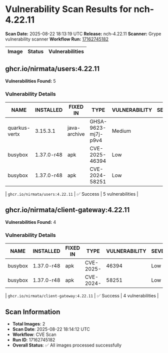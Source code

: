 # Vulnerability Scan Results for nch-4.22.11

**Scan Date:** 2025-08-22 18:13:19 UTC
**Release:** nch-4.22.11
**Scanner:** Grype vulnerability scanner
**Workflow Run:** [17162745182](https://github.com/nirmata/nch-release-management/actions/runs/17162745182)

| Image | Status | Vulnerabilities |
|-------|--------|----------------|

## ghcr.io/nirmata/users:4.22.11

**Vulnerabilities Found:** 5

### Vulnerability Details

| NAME | INSTALLED | FIXED IN | TYPE | VULNERABILITY | SEVERITY | PUBLISHED DATE |
|------|-----------|----------|------|---------------|----------|----------------|
| quarkus-vertx | 3.15.3.1 | java-archive | GHSA-9623-mj7j-p9v4 | Medium |  | N/A |
| busybox | 1.37.0-r48 | apk | CVE-2025-46394 | Low |  | N/A |
| busybox | 1.37.0-r48 | apk | CVE-2024-58251 | Low |  | N/A |

| `ghcr.io/nirmata/users:4.22.11` | ✅ Success | 5 vulnerabilities |

## ghcr.io/nirmata/client-gateway:4.22.11

**Vulnerabilities Found:** 4

### Vulnerability Details

| NAME | INSTALLED | FIXED IN | TYPE | VULNERABILITY | SEVERITY | PUBLISHED DATE |
|------|-----------|----------|------|---------------|----------|----------------|
| busybox | 1.37.0-r48 | apk | CVE-2025- | 46394 | Low | N/A |
| busybox | 1.37.0-r48 | apk | CVE-2024- | 58251 | Low | N/A |

| `ghcr.io/nirmata/client-gateway:4.22.11` | ✅ Success | 4 vulnerabilities |

## Scan Information
- **Total Images**: 2
- **Scan Date**: 2025-08-22 18:14:12 UTC
- **Workflow**: CVE Scan
- **Run ID**: 17162745182
- **Overall Status**: ✅ All images processed successfully
